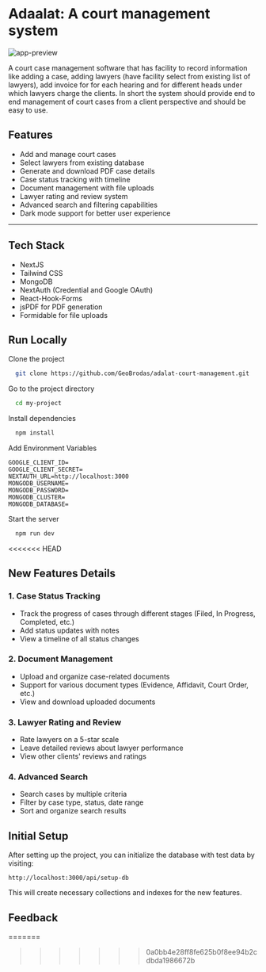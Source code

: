 # Adaalat: A court management system

![app-preview](https://res.cloudinary.com/dapafwlvo/image/upload/v1635735765/image1_kafi3l.png)

A court case management software that has facility to record information like adding a case,
adding lawyers (have facility select from existing list of lawyers), add invoice for
for each hearing and for different heads under which lawyers charge the clients.
In short the system should provide end to end management of court cases from a
client perspective and should be easy to use.

## Features

- Add and manage court cases 
- Select lawyers from existing database
- Generate and download PDF case details
- Case status tracking with timeline
- Document management with file uploads
- Lawyer rating and review system
- Advanced search and filtering capabilities
- Dark mode support for better user experience

---
## Tech Stack

- NextJS
- Tailwind CSS
- MongoDB
- NextAuth (Credential and Google OAuth)
- React-Hook-Forms
- jsPDF for PDF generation
- Formidable for file uploads

## Run Locally

Clone the project

```bash
  git clone https://github.com/GeoBrodas/adalat-court-management.git
```

Go to the project directory

```bash
  cd my-project
```

Install dependencies

```bash
  npm install
```

Add Environment Variables

```env
GOOGLE_CLIENT_ID=
GOOGLE_CLIENT_SECRET=
NEXTAUTH_URL=http://localhost:3000
MONGODB_USERNAME=
MONGODB_PASSWORD=
MONGODB_CLUSTER=
MONGODB_DATABASE=
```

Start the server

```bash
  npm run dev
```

<<<<<<< HEAD
## New Features Details

### 1. Case Status Tracking
- Track the progress of cases through different stages (Filed, In Progress, Completed, etc.)
- Add status updates with notes
- View a timeline of all status changes

### 2. Document Management
- Upload and organize case-related documents
- Support for various document types (Evidence, Affidavit, Court Order, etc.)
- View and download uploaded documents

### 3. Lawyer Rating and Review
- Rate lawyers on a 5-star scale
- Leave detailed reviews about lawyer performance
- View other clients' reviews and ratings

### 4. Advanced Search
- Search cases by multiple criteria
- Filter by case type, status, date range
- Sort and organize search results

## Initial Setup

After setting up the project, you can initialize the database with test data by visiting:

```
http://localhost:3000/api/setup-db
```

This will create necessary collections and indexes for the new features.

## Feedback
=======
>>>>>>> 0a0bb4e28ff8fe625b0f8ee94b2cdbda1986672b

